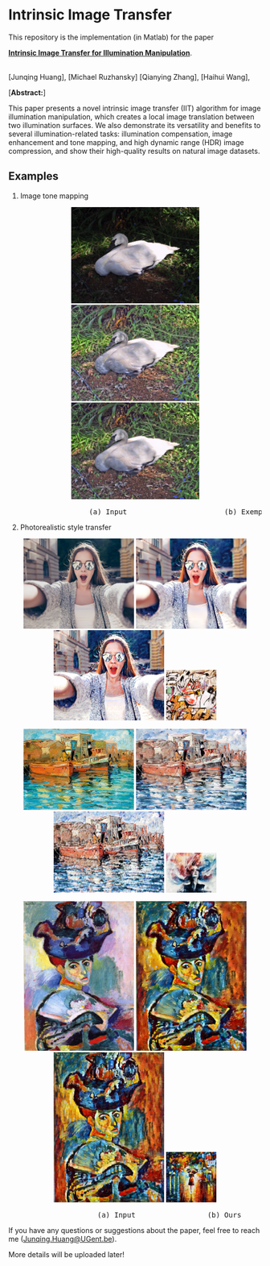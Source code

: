 # Intrinsic Image Transfer

This repository is the implementation  (in Matlab) for the paper

[**Intrinsic Image Transfer for Illumination Manipulation**](https://arxiv.org/abs/2107.00704).

<br>
[Junqing Huang],
[Michael Ruzhansky]
[Qianying Zhang],
[Haihui Wang],
<br>


[**Abstract:**]


This paper presents a novel intrinsic image transfer (IIT) algorithm for image illumination manipulation, which creates a local image translation between two illumination surfaces. We also demonstrate its versatility and benefits to several illumination-related tasks: illumination compensation, image enhancement and tone mapping, and high dynamic range (HDR) image compression, and show their high-quality results on natural image datasets.


## Examples

1. Image tone mapping
<p align='center'>
    <img src='./imgs/swan_src.png' width="255px"/>
    <img src='./imgs/swan_clahe.png' width="255px">
    <img src='./imgs/swan_ours.png' width="255px">
</p>

<p align='center'>
<pre>
                   (a) Input                       (b) Exemplar                     (c) Ours
</pre>
</p>


2. Photorealistic style transfer

<p align='center'>
  <img src='./imgs/content2.png' width="220px">
  <img src='./imgs/ours2.png' width="220px">
  <img src='./imgs/exemplar2.png' width="220px">
  <img src='./imgs/style2.png' width="100px">
</p>


<p align='center'>
  <img src='./imgs/content3.png' width="220px">
  <img src='./imgs/ours3.png' width="220px">
  <img src='./imgs/exemplar3.png' width="220px">
  <img src='./imgs/style3.png' width="100px">
</p>

<p align='center'>
  <img src='./imgs/content1.png' width="220px">
  <img src='./imgs/ours1.png' width="220px">
  <img src='./imgs/exemplar1.png' width="220px">
  <img src='./imgs/style1.png' width="100px">
</p>

<p align='center'>
<pre>
                     (a) Input                 (b) Ours                 (c) Exemplar        (d) Reference style
</pre>
</p>

If you have any questions or suggestions about the paper, feel free to reach me (Junqing.Huang@UGent.be).

More details will be uploaded later!
